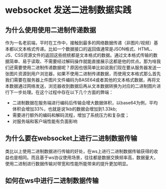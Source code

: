 # websocket 发送二进制数据实践

## 为什么使用使用二进制传递数据

作为一名老前端，平时在工作中，接触到最多的网络数据传递（非图片/视频）基本都以文本格式传递。比如一个数据接口的返回值通常是JSON格式、HTML、JS、CSS资源文件的返回这些统统都是文本格式的数据。通过文本格式传输的数据简单、易于读取、不需要经过解码操作就能直接展示这都是他的优点。那为啥我们还需要使用二进制传递数据呢？原因也很简单比如说我们现在要从服务器发送一张图片资源到用户浏览器，如果不使用二进制传递数据，而使用文本格式那么首先我们需要在服务器上件图片文件编码为BASE64或者其他的文本格式数据，再将文本数据通过网络发送，浏览器收到数据后再从文本数据转换为对应的二进制图片进行下一步处理。在这个过程中存在以下几个方面的弊端：

+ 二进制数据在服务端进行编码后传输会增大数据体积，以base64为例，平均体积会增加33%，也就是说1kb的数据会增加到1.33kb;
+ 需要进行额外的编码和解码流程，增加了系统压力和复杂度；
+ 对服务端和客户端性能有负面影响

## 为什么要在websocket上进行二进制数据传输

类比以上使用二进制数据进行传输的好处，在ws上进行二进制数据传输获得的收益也是相同。而且基于ws协议使用场景，往往都是数据交换频率高，数据量大，使用二进制进行数据传输对带宽和性能所能带来的提升更加明显。

## 如何在ws中进行二进制数据传输



